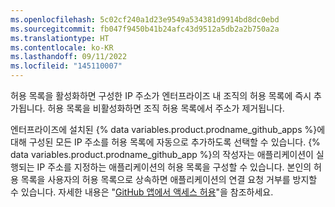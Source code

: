 ```yaml
---
ms.openlocfilehash: 5c02cf240a1d23e9549a534381d9914bd8dc0ebd
ms.sourcegitcommit: fb047f9450b41b24afc43d9512a5db2a2b750a2a
ms.translationtype: HT
ms.contentlocale: ko-KR
ms.lasthandoff: 09/11/2022
ms.locfileid: "145110007"
---
```

허용 목록을 활성화하면 구성한 IP 주소가 엔터프라이즈 내 조직의 허용 목록에 즉시 추가됩니다. 허용 목록을 비활성화하면 조직 허용 목록에서 주소가 제거됩니다.

엔터프라이즈에 설치된 {% data variables.product.prodname_github_apps %}에 대해 구성된 모든 IP 주소를 허용 목록에 자동으로 추가하도록 선택할 수 있습니다. {% data variables.product.prodname_github_app %}의 작성자는 애플리케이션이 실행되는 IP 주소를 지정하는 애플리케이션의 허용 목록을 구성할 수 있습니다. 본인의 허용 목록을 사용자의 허용 목록으로 상속하면 애플리케이션의 연결 요청 거부를 방지할 수 있습니다. 자세한 내용은 "[GitHub 앱에서 액세스 허용](#allowing-access-by-github-apps)"을 참조하세요.
